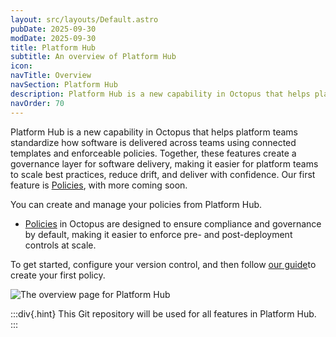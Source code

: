 ```yaml
---
layout: src/layouts/Default.astro
pubDate: 2025-09-30
modDate: 2025-09-30
title: Platform Hub
subtitle: An overview of Platform Hub
icon: 
navTitle: Overview
navSection: Platform Hub
description: Platform Hub is a new capability in Octopus that helps platform teams standardize how software is delivered across teams using connected templates and enforceable policies. Together, these features create a governance layer for software delivery, making it easier for platform teams to scale best practices, reduce drift, and deliver with confidence.
navOrder: 70
---
```


Platform Hub is a new capability in Octopus that helps platform teams standardize how software is delivered across teams using connected templates and enforceable policies. Together, these features create a governance layer for software delivery, making it easier for platform teams to scale best practices, reduce drift, and deliver with confidence. Our first feature is [Policies](policies/index.md), with more coming soon.

You can create and manage your policies from Platform Hub.

- [Policies](/docs/platform-hub) in Octopus are designed to ensure compliance and governance by default, making it easier to enforce pre- and post-deployment controls at scale.

To get started, configure your version control, and then follow [our guide](policies/index.md)to create your first policy.

![The overview page for Platform Hub](/docs/platform-hub/platform-hub-overview.png)

:::div{.hint}
This Git repository will be used for all features in Platform Hub.
:::

